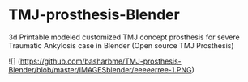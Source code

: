 # TMJ-prosthesis-Blender
3d Printable modeled customized TMJ concept prosthesis for severe Traumatic Ankylosis case in Blender
(Open source TMJ Prosthesis)

![]
(https://github.com/basharbme/TMJ-prosthesis-Blender/blob/master/IMAGESblender/eeeeerree-1.PNG)
